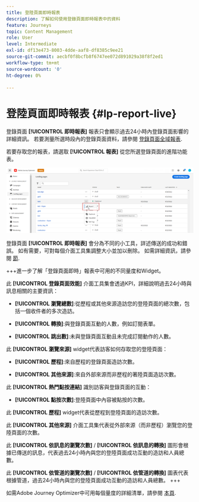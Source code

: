 ```yaml
---
title: 登陸頁面即時報表
description: 了解如何使用登錄頁面即時報表中的資料
feature: Journeys
topic: Content Management
role: User
level: Intermediate
exl-id: df13e473-8003-4dde-aaf8-df8385c9ee21
source-git-commit: aecbf0f8bcfb8f6747ee072d891029a38f8f2ed1
workflow-type: tm+mt
source-wordcount: '0'
ht-degree: 0%

---
```


# 登陸頁面即時報表 {#lp-report-live}

登錄頁面 **[!UICONTROL 即時報表]** 報表只會顯示過去24小時內登錄頁面影響的詳細資訊。 若要測量所選時段內的登錄頁面資料，請參閱 [登錄頁面全域報表](lp-report-global.md).

若要存取您的報表，請選取 **[!UICONTROL 報表]** 從您所選登錄頁面的進階功能表。

![](assets/landing_page_report.png)

登錄頁面 **[!UICONTROL 即時報表]** 會分為不同的小工具，詳述傳送的成功和錯誤。 如有需要，可對每個介面工具集調整大小並加以刪除。 如需詳細資訊，請參閱 [節](live-report.md).

+++進一步了解「登錄頁面即時」報表中可用的不同量度和Widget。

此 **[!UICONTROL 登錄頁面效能]** 介面工具集會透過KPI，詳細說明過去24小時與訊息相關的主要資訊：

* **[!UICONTROL 瀏覽總數]**:從歷程或其他來源造訪您的登陸頁面的總次數，包括一個收件者的多次造訪。

* **[!UICONTROL 轉換]**:與登錄頁面互動的人數，例如訂閱表單。

* **[!UICONTROL 跳出數]**:未與登錄頁面互動且未完成訂閱動作的人數。

此 **[!UICONTROL 瀏覽來源]** widget代表訪客如何存取您的登陸頁面：

* **[!UICONTROL 歷程]**:來自歷程的登錄頁面造訪次數。

* **[!UICONTROL 其他來源]**:來自外部來源而非歷程的著陸頁面造訪次數。

此 **[!UICONTROL 熱門點按連結]** 識別訪客與登錄頁面的互動：

* **[!UICONTROL 點按次數]**:登陸頁面中內容被點按的次數。

此 **[!UICONTROL 歷程]** widget代表從歷程到登陸頁面的造訪次數。

此 **[!UICONTROL 其他來源]** 介面工具集代表從外部來源（而非歷程）瀏覽您的登陸頁面的次數。

此 **[!UICONTROL 依訊息的瀏覽次數]** / **[!UICONTROL 依訊息的轉換]** 圖形會根據已傳送的訊息，代表過去24小時內與您的登陸頁面成功互動的造訪和人員總數。

此 **[!UICONTROL 依管道的瀏覽次數]** / **[!UICONTROL 依管道的轉換]** 圖表代表根據管道，過去24小時內與您的登陸頁面成功互動的造訪和人員總數。
+++

如需Adobe Journey Optimizer中可用每個量度的詳細清單，請參閱 [本頁](live-report.md#list-of-components-live).
